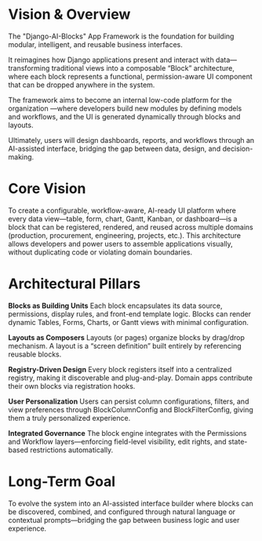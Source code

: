 # Vision & Overview
The "Django-AI-Blocks" App Framework is the foundation for building modular, intelligent, and reusable business interfaces.

It reimagines how Django applications present and interact with data—transforming traditional views into a composable “Block” architecture, where each block represents a functional, permission-aware UI component that can be dropped anywhere in the system.

The framework aims to become an internal low-code platform for the organization —where developers build new modules by defining models and workflows,
and the UI is generated dynamically through blocks and layouts.

Ultimately, users will design dashboards, reports, and workflows through an AI-assisted interface, bridging the gap between data, design, and decision-making.

# Core Vision
To create a configurable, workflow-aware, AI-ready UI platform where every data view—table, form, chart, Gantt, Kanban, or dashboard—is a block that can be registered, rendered, and reused across multiple domains (production, procurement, engineering, projects, etc.).
This architecture allows developers and power users to assemble applications visually, without duplicating code or violating domain boundaries.

# Architectural Pillars
**Blocks as Building Units**
Each block encapsulates its data source, permissions, display rules, and front-end template logic. Blocks can render dynamic Tables, Forms, Charts, or Gantt views with minimal configuration.

**Layouts as Composers**
Layouts (or pages) organize blocks by drag/drop mechanism. A layout is a “screen definition” built entirely by referencing reusable blocks.

**Registry-Driven Design**
Every block registers itself into a centralized registry, making it discoverable and plug-and-play. Domain apps contribute their own blocks via registration hooks.

**User Personalization**
Users can persist column configurations, filters, and view preferences through BlockColumnConfig and BlockFilterConfig, giving them a truly personalized experience.

**Integrated Governance**
The block engine integrates with the Permissions and Workflow layers—enforcing field-level visibility, edit rights, and state-based restrictions automatically.

# Long-Term Goal
To evolve the system into an AI-assisted interface builder where blocks can be discovered, combined, and configured through natural language or contextual prompts—bridging the gap between business logic and user experience.
